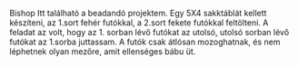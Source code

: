 Bishop
Itt található a beadandó projektem. Egy 5X4 sakktáblát kellett készíteni, az 1.sort fehér futókkal, a 2.sort fekete futókkal feltölteni. A feladat az volt, hogy az 1. sorban lévő futókat az utolsó, utolsó sorban lévő futókat az 1.sorba juttassam. A futók csak átlósan mozoghatnak, és nem léphetnek olyan mezőre, amit ellenséges bábu üt. 
